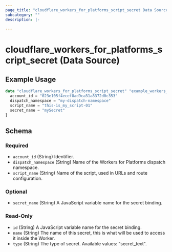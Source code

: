 ```yaml
---
page_title: "cloudflare_workers_for_platforms_script_secret Data Source - Cloudflare"
subcategory: ""
description: |-
  
---
```


# cloudflare_workers_for_platforms_script_secret (Data Source)



## Example Usage

```terraform
data "cloudflare_workers_for_platforms_script_secret" "example_workers_for_platforms_script_secret" {
  account_id = "023e105f4ecef8ad9ca31a8372d0c353"
  dispatch_namespace = "my-dispatch-namespace"
  script_name = "this-is_my_script-01"
  secret_name = "mySecret"
}
```

<!-- schema generated by tfplugindocs -->
## Schema

### Required

- `account_id` (String) Identifier.
- `dispatch_namespace` (String) Name of the Workers for Platforms dispatch namespace.
- `script_name` (String) Name of the script, used in URLs and route configuration.

### Optional

- `secret_name` (String) A JavaScript variable name for the secret binding.

### Read-Only

- `id` (String) A JavaScript variable name for the secret binding.
- `name` (String) The name of this secret, this is what will be used to access it inside the Worker.
- `type` (String) The type of secret.
Available values: "secret_text".


